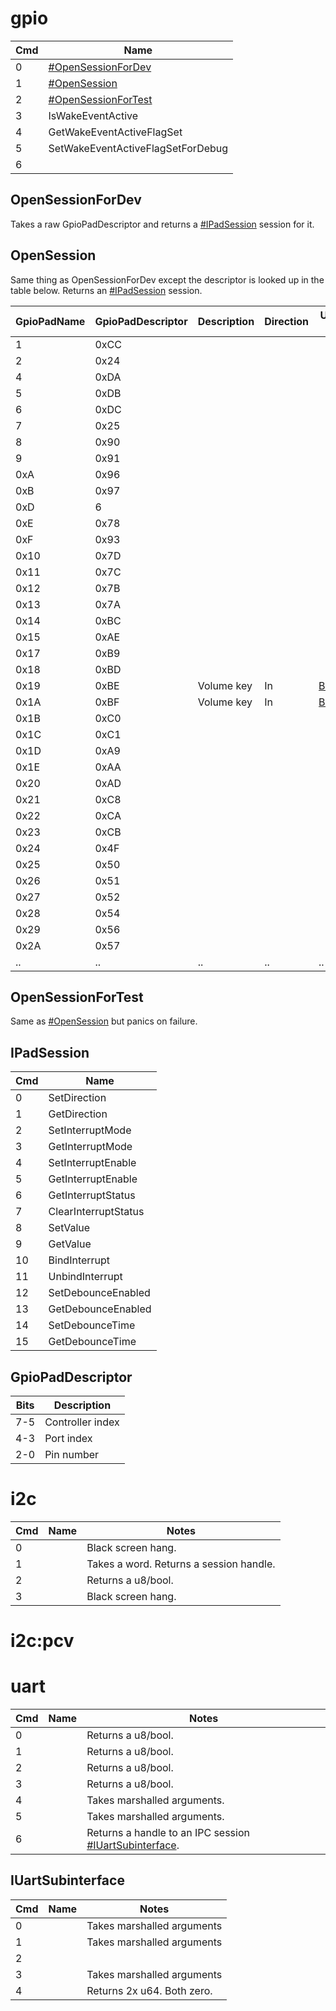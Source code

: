 # gpio

| Cmd | Name                                                   |
| --- | ------------------------------------------------------ |
| 0   | [\#OpenSessionForDev](#OpenSessionForDev "wikilink")   |
| 1   | [\#OpenSession](#OpenSession "wikilink")               |
| 2   | [\#OpenSessionForTest](#OpenSessionForTest "wikilink") |
| 3   | IsWakeEventActive                                      |
| 4   | GetWakeEventActiveFlagSet                              |
| 5   | SetWakeEventActiveFlagSetForDebug                      |
| 6   |                                                        |

## OpenSessionForDev

Takes a raw GpioPadDescriptor and returns a
[\#IPadSession](#IPadSession "wikilink") session for it.

## OpenSession

Same thing as OpenSessionForDev except the descriptor is looked up in
the table below. Returns an [\#IPadSession](#IPadSession "wikilink")
session.

| GpioPadName | GpioPadDescriptor | Description | Direction | Used by                      |
| ----------- | ----------------- | ----------- | --------- | ---------------------------- |
| 1           | 0xCC              |             |           |                              |
| 2           | 0x24              |             |           |                              |
| 4           | 0xDA              |             |           |                              |
| 5           | 0xDB              |             |           |                              |
| 6           | 0xDC              |             |           |                              |
| 7           | 0x25              |             |           |                              |
| 8           | 0x90              |             |           |                              |
| 9           | 0x91              |             |           |                              |
| 0xA         | 0x96              |             |           |                              |
| 0xB         | 0x97              |             |           |                              |
| 0xD         | 6                 |             |           |                              |
| 0xE         | 0x78              |             |           |                              |
| 0xF         | 0x93              |             |           |                              |
| 0x10        | 0x7D              |             |           |                              |
| 0x11        | 0x7C              |             |           |                              |
| 0x12        | 0x7B              |             |           |                              |
| 0x13        | 0x7A              |             |           |                              |
| 0x14        | 0xBC              |             |           |                              |
| 0x15        | 0xAE              |             |           |                              |
| 0x17        | 0xB9              |             |           |                              |
| 0x18        | 0xBD              |             |           |                              |
| 0x19        | 0xBE              | Volume key  | In        | [Boot2](Boot2.md "wikilink") |
| 0x1A        | 0xBF              | Volume key  | In        | [Boot2](Boot2.md "wikilink") |
| 0x1B        | 0xC0              |             |           |                              |
| 0x1C        | 0xC1              |             |           |                              |
| 0x1D        | 0xA9              |             |           |                              |
| 0x1E        | 0xAA              |             |           |                              |
| 0x20        | 0xAD              |             |           |                              |
| 0x21        | 0xC8              |             |           |                              |
| 0x22        | 0xCA              |             |           |                              |
| 0x23        | 0xCB              |             |           |                              |
| 0x24        | 0x4F              |             |           |                              |
| 0x25        | 0x50              |             |           |                              |
| 0x26        | 0x51              |             |           |                              |
| 0x27        | 0x52              |             |           |                              |
| 0x28        | 0x54              |             |           |                              |
| 0x29        | 0x56              |             |           |                              |
| 0x2A        | 0x57              |             |           |                              |
| ..          | ..                | ..          | ..        | ..                           |

## OpenSessionForTest

Same as [\#OpenSession](#OpenSession "wikilink") but panics on failure.

## IPadSession

| Cmd | Name                 |
| --- | -------------------- |
| 0   | SetDirection         |
| 1   | GetDirection         |
| 2   | SetInterruptMode     |
| 3   | GetInterruptMode     |
| 4   | SetInterruptEnable   |
| 5   | GetInterruptEnable   |
| 6   | GetInterruptStatus   |
| 7   | ClearInterruptStatus |
| 8   | SetValue             |
| 9   | GetValue             |
| 10  | BindInterrupt        |
| 11  | UnbindInterrupt      |
| 12  | SetDebounceEnabled   |
| 13  | GetDebounceEnabled   |
| 14  | SetDebounceTime      |
| 15  | GetDebounceTime      |

## GpioPadDescriptor

| Bits | Description      |
| ---- | ---------------- |
| 7-5  | Controller index |
| 4-3  | Port index       |
| 2-0  | Pin number       |

# i2c

| Cmd | Name | Notes                                   |
| --- | ---- | --------------------------------------- |
| 0   |      | Black screen hang.                      |
| 1   |      | Takes a word. Returns a session handle. |
| 2   |      | Returns a u8/bool.                      |
| 3   |      | Black screen hang.                      |

# i2c:pcv

# uart

| Cmd | Name | Notes                                                                                    |
| --- | ---- | ---------------------------------------------------------------------------------------- |
| 0   |      | Returns a u8/bool.                                                                       |
| 1   |      | Returns a u8/bool.                                                                       |
| 2   |      | Returns a u8/bool.                                                                       |
| 3   |      | Returns a u8/bool.                                                                       |
| 4   |      | Takes marshalled arguments.                                                              |
| 5   |      | Takes marshalled arguments.                                                              |
| 6   |      | Returns a handle to an IPC session [\#IUartSubinterface](#IUartSubinterface "wikilink"). |

## IUartSubinterface

| Cmd | Name | Notes                      |
| --- | ---- | -------------------------- |
| 0   |      | Takes marshalled arguments |
| 1   |      | Takes marshalled arguments |
| 2   |      |                            |
| 3   |      | Takes marshalled arguments |
| 4   |      | Returns 2x u64. Both zero. |
